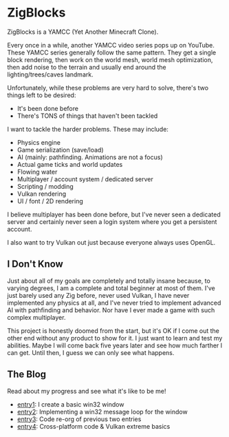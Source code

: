 # ZigBlocks
ZigBlocks is a YAMCC (Yet Another Minecraft Clone).

Every once in a while, another YAMCC video series
pops up on YouTube. These YAMCC series generally
follow the same pattern. They get a single block
rendering, then work on the world mesh, world mesh
optimization, then add noise to the terrain and
usually end around the lighting/trees/caves landmark.

Unfortunately, while these problems are very hard
to solve, there's two things left to be desired:

- It's been done before
- There's TONS of things that haven't been tackled

I want to tackle the harder problems. These may
include:

- Physics engine
- Game serialization (save/load)
- AI (mainly: pathfinding. Animations are not a focus)
- Actual game ticks and world updates
- Flowing water
- Multiplayer / account system / dedicated server
- Scripting / modding
- Vulkan rendering
- UI / font / 2D rendering

I believe multiplayer has been done before, but
I've never seen a dedicated server and certainly never
seen a login system where you get a persistent account.

I also want to try Vulkan out just because everyone
always uses OpenGL.

## I Don't Know
Just about all of my goals are completely and totally
insane because, to varying degrees, I am a complete and
total beginner at most of them. I've just barely used
any Zig before, never used Vulkan, I have never implemented
any physics at all, and I've never tried to implement
advanced AI with pathfinding and behavior. Nor have I
ever made a game with such complex multiplayer.

This project is honestly doomed from the start, but it's
OK if I come out the other end without any product to show
for it. I just want to learn and test my abilities. Maybe
I will come back five years later and see how much farther
I can get. Until then, I guess we can only see what happens.

## The Blog
Read about my progress and see what it's like to be me!

- [entry1](blog/entry1.md): I create a basic win32 window
- [entry2](blog/entry2.md): Implementing a win32 message loop for the window
- [entry3](blog/entry3.md): Code re-org of previous two entries
- [entry4](blog/entry4.md): Cross-platform code & Vulkan extreme basics